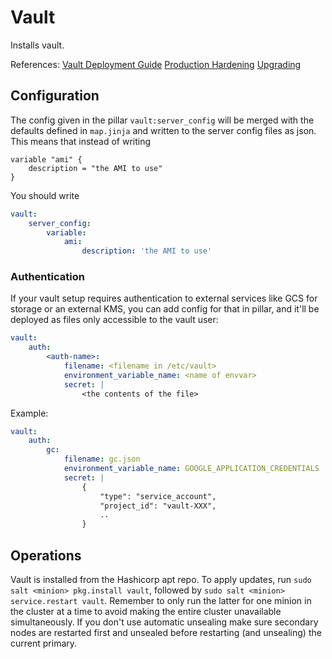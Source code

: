 # Vault

Installs vault.

References:
[Vault Deployment Guide](https://learn.hashicorp.com/vault/operations/ops-deployment-guide)
[Production Hardening](https://learn.hashicorp.com/vault/day-one/production-hardening)
[Upgrading](https://www.vaultproject.io/docs/upgrading/)


## Configuration

The config given in the pillar `vault:server_config` will be merged with the defaults
defined in `map.jinja` and written to the server config files as json. This means that
instead of writing
```
variable "ami" {
    description = "the AMI to use"
}
```

You should write

```yaml
vault:
    server_config:
        variable:
            ami:
                description: 'the AMI to use'
```


### Authentication

If your vault setup requires authentication to external services like GCS for
storage or an external KMS, you can add config for that in pillar, and it'll
be deployed as files only accessible to the vault user:

```yaml
vault:
    auth:
        <auth-name>:
            filename: <filename in /etc/vault>
            environment_variable_name: <name of envvar>
            secret: |
                <the contents of the file>
```

Example:

```yaml
vault:
    auth:
        gc:
            filename: gc.json
            environment_variable_name: GOOGLE_APPLICATION_CREDENTIALS
            secret: |
                {
                    "type": "service_account",
                    "project_id": "vault-XXX",
                    ..
                }
```


## Operations

Vault is installed from the Hashicorp apt repo. To apply updates, run
`sudo salt <minion> pkg.install vault`, followed by `sudo salt <minion> service.restart vault`.
Remember to only run the latter for one minion in the cluster at a time to avoid making
the entire cluster unavailable simultaneously. If you don't use automatic unsealing make
sure secondary nodes are restarted first and unsealed before restarting (and unsealing)
the current primary.
